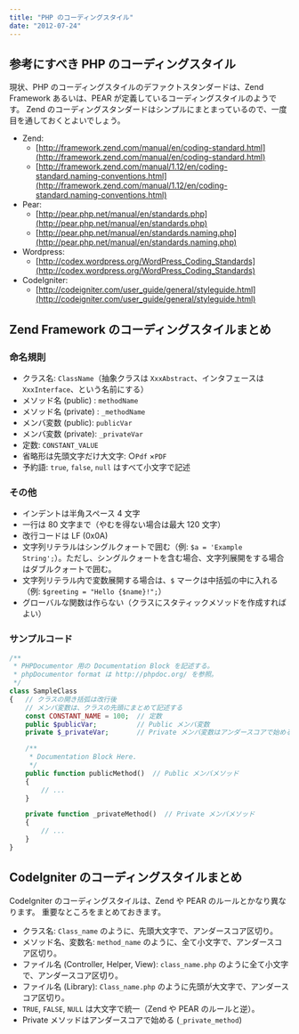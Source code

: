 ```yaml
---
title: "PHP のコーディングスタイル"
date: "2012-07-24"
---
```


参考にすべき PHP のコーディングスタイル
----

現状、PHP のコーディングスタイルのデファクトスタンダードは、Zend Framework あるいは、PEAR が定義しているコーディングスタイルのようです。
Zend のコーディングスタンダードはシンプルにまとまっているので、一度目を通しておくとよいでしょう。

- Zend:
  - [http://framework.zend.com/manual/en/coding-standard.html](http://framework.zend.com/manual/en/coding-standard.html)
  - [http://framework.zend.com/manual/1.12/en/coding-standard.naming-conventions.html](http://framework.zend.com/manual/1.12/en/coding-standard.naming-conventions.html)
- Pear:
  - [http://pear.php.net/manual/en/standards.php](http://pear.php.net/manual/en/standards.php)
  - [http://pear.php.net/manual/en/standards.naming.php](http://pear.php.net/manual/en/standards.naming.php)
- Wordpress:
  - [http://codex.wordpress.org/WordPress_Coding_Standards](http://codex.wordpress.org/WordPress_Coding_Standards)
- CodeIgniter:
  - [http://codeigniter.com/user_guide/general/styleguide.html](http://codeigniter.com/user_guide/general/styleguide.html)


Zend Framework のコーディングスタイルまとめ
----

### 命名規則

- クラス名: `ClassName`（抽象クラスは `XxxAbstract`、インタフェースは `XxxInterface`、という名前にする）
- メソッド名 (public) : `methodName`
- メソッド名 (private) : `_methodName`
- メンバ変数 (public): `publicVar`
- メンバ変数 (private): `_privateVar`
- 定数: `CONSTANT_VALUE`
- 省略形は先頭文字だけ大文字: ○`Pdf` ×`PDF`
- 予約語: `true`, `false`, `null` はすべて小文字で記述

### その他
- インデントは半角スペース 4 文字
- 一行は 80 文字まで（やむを得ない場合は最大 120 文字）
- 改行コードは LF (0x0A)
- 文字列リテラルはシングルクォートで囲む（例: `$a = 'Example String';`）。ただし、シングルクォートを含む場合、文字列展開をする場合はダブルクォートで囲む。
- 文字列リテラル内で変数展開する場合は、`$` マークは中括弧の中に入れる（例: `$greeting = "Hello {$name}!";`）
- グローバルな関数は作らない（クラスにスタティックメソッドを作成すればよい）

### サンプルコード

~~~ php
/**
 * PHPDocumentor 用の Documentation Block を記述する。
 * phpDocumentor format は http://phpdoc.org/ を参照。
 */
class SampleClass
{   // クラスの開き括弧は改行後
    // メンバ変数は、クラスの先頭にまとめて記述する
    const CONSTANT_NAME = 100;  // 定数
    public $publicVar;          // Public メンバ変数
    private $_privateVar;       // Private メンバ変数はアンダースコアで始める

    /**
     * Documentation Block Here.
     */
    public function publicMethod()  // Public メンバメソッド
    {
        // ...
    }

    private function _privateMethod()  // Private メンバメソッド
    {
        // ...
    }
}
~~~


CodeIgniter のコーディングスタイルまとめ
----

CodeIgniter のコーディングスタイルは、Zend や PEAR のルールとかなり異なります。
重要なところをまとめておきます。

* クラス名: `Class_name` のように、先頭大文字で、アンダースコア区切り。
* メソッド名、変数名: `method_name` のように、全て小文字で、アンダースコア区切り。
* ファイル名 (Controller, Helper, View): `class_name.php` のように全て小文字で、アンダースコア区切り。
* ファイル名 (Library): `Class_name.php` のように先頭が大文字で、アンダースコア区切り。
* `TRUE`, `FALSE`, `NULL` は大文字で統一（Zend や PEAR のルールと逆）。
* Private メソッドはアンダースコアで始める (`_private_method`)
